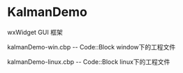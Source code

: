 KalmanDemo
==========

wxWidget GUI 框架

kalmanDemo-win.cbp  -- Code::Block window下的工程文件

kalmanDemo-linux.cbp -- Code::Block linux下的工程文件
